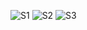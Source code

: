 ![S1](https://github.com/8ESTIE/Game-Dice/assets/66516355/7e52e370-82df-4487-8993-a4bebdf240f8)
![S2](https://github.com/8ESTIE/Game-Dice/assets/66516355/33a393ab-d1c4-42eb-ae49-00a5b56ace2b)
![S3](https://github.com/8ESTIE/Game-Dice/assets/66516355/de2b33df-3d3e-4231-b85e-984a7db2f688)
